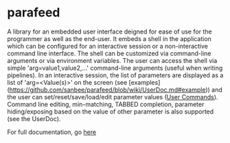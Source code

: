 # parafeed
A library for an embedded user interface deigned for ease of use for the programmer as well as the end-user. It embeds a shell in the application which can be configured for an interactive session or a non-interactive command line interface. The shell can be customized via command-line arguments or via environment variables. The user can access the shell via simple 'arg=value1,value2,...' command-line arguments (useful when writing pipelines). In an interactive session, the list of parameters are displayed as a list of 'arg=<Value(s)>' on the screen (see [examples] (https://github.com/sanbee/parafeed/blob/wiki/UserDoc.md#example)) and the user can set/reset/save/load/edit parameter values ([User Commands](https://github.com/sanbee/parafeed/blob/wiki/UserDoc.md#user-commands)). Command line editing, min-matching, TABBED completion, parameter hiding/exposing based on the value of other parameter is also supported (see the UserDoc). 

For full documentation, go [here](https://github.com/sanbee/parafeed/blob/wiki/UserDoc.md)
